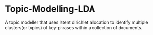 # Topic-Modelling-LDA
A topic modeller that uses latent dirichlet allocation to identify multiple clusters(or topics) of key-phrases within a collection of documents.
